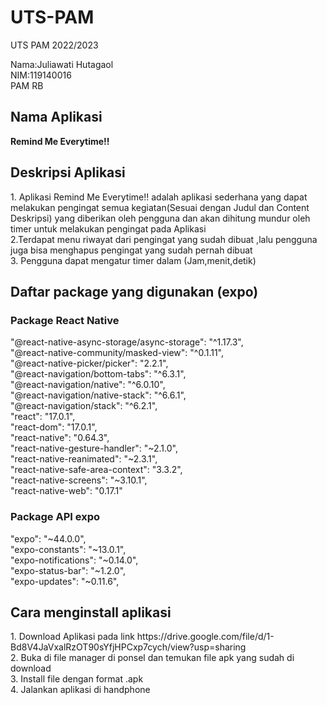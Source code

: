 # UTS-PAM
UTS PAM 2022/2023

Nama:Juliawati Hutagaol<br>
NIM:119140016<br>
PAM RB

<h2>Nama Aplikasi</h2>
<b>Remind Me Everytime!!</b>

<h2>Deskripsi Aplikasi</h2>
 1. Aplikasi Remind Me Everytime!! adalah aplikasi sederhana yang dapat melakukan pengingat semua kegiatan(Sesuai dengan Judul dan Content Deskripsi) yang diberikan oleh pengguna dan akan dihitung mundur oleh timer untuk melakukan pengingat pada Aplikasi<br>
 2.Terdapat menu riwayat dari pengingat yang sudah dibuat ,lalu pengguna juga bisa menghapus pengingat yang sudah pernah dibuat<br>
 3. Pengguna dapat mengatur timer dalam (Jam,menit,detik)

<h2>Daftar package yang digunakan (expo)</h2>
<h3>Package React Native</h3>
"@react-native-async-storage/async-storage": "^1.17.3",<br>
    "@react-native-community/masked-view": "^0.1.11",<br>
    "@react-native-picker/picker": "2.2.1",<br>
    "@react-navigation/bottom-tabs": "^6.3.1",<br>
    "@react-navigation/native": "^6.0.10",<br>
    "@react-navigation/native-stack": "^6.6.1",<br>
    "@react-navigation/stack": "^6.2.1",<br>
    "react": "17.0.1",<br>
    "react-dom": "17.0.1",<br>
    "react-native": "0.64.3",<br>
    "react-native-gesture-handler": "~2.1.0",<br>
    "react-native-reanimated": "~2.3.1",<br>
    "react-native-safe-area-context": "3.3.2",<br>
    "react-native-screens": "~3.10.1",<br>
    "react-native-web": "0.17.1" </br>
    
   <h3>Package API expo</h3>
   "expo": "~44.0.0",<br>
   "expo-constants": "~13.0.1",<br>
    "expo-notifications": "~0.14.0",<br>
    "expo-status-bar": "~1.2.0",<br>
    "expo-updates": "~0.11.6", </br>
    
  <h2>Cara menginstall aplikasi</h2>
1. Download Aplikasi pada link https://drive.google.com/file/d/1-Bd8V4JaVxalRzOT90sYfjHPCxp7cych/view?usp=sharing <br>
2. Buka di file manager di ponsel dan temukan file apk yang sudah di download<br>
3. Install file dengan format .apk<br>
4. Jalankan aplikasi di handphone
  
  
